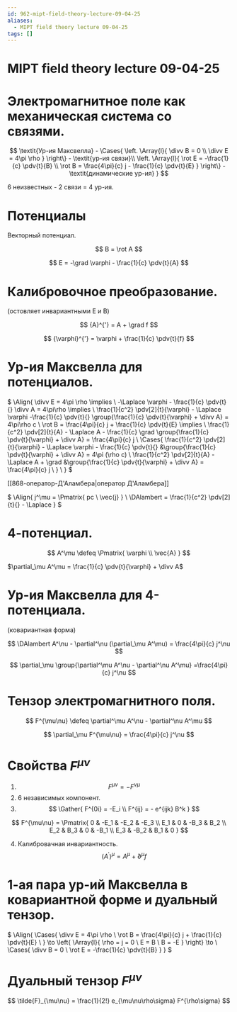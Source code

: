```yaml
---
id: 962-mipt-field-theory-lecture-09-04-25
aliases:
  - MIPT field theory lecture 09-04-25
tags: []
---
```


# MIPT field theory lecture 09-04-25

# Электромагнитное поле как механическая система со связями.

$$
\textit{Ур-ия Максвелла} - \Cases{
\left.
\Array{l}{
\divv B = 0 \\
\divv E = 4\pi \rho
}
\right\} - \textit{ур-ия связи}\\
\left.
\Array{l}{
\rot E = -\frac{1}{c} \pdv{t}{B} \\
\rot B = \frac{4\pi}{c} j - \frac{1}{c} \pdv{t}{E}
}
\right\} - \textit{динамические ур-ия}
}
$$

6 неизвестных - 2 связи = 4 ур-ия.

# Потенциалы

Векторный потенциал.

$$
B = \rot A
$$

$$
E = -\grad \varphi - \frac{1}{c} \pdv{t}{A}
$$

# Калибровочное преобразование.

(остовляет инвариантными E и B)

$$
{A}^{'} = A + \grad f
$$

$$
{\varphi}^{'} = \varphi + \frac{1}{c} \pdv{t}{f}
$$

# Ур-ия Максвелла для потенциалов.

$
\Align{
\divv E = 4\pi \rho \implies \\
-\Laplace \varphi - \frac{1}{c} \pdv{t}{} \divv A = 4\pi\rho \implies \\
\frac{1}{c^2} \pdv[2]{t}{\varphi} - \Laplace \varphi -\frac{1}{c} 
\pdv{t}{} \group{\frac{1}{c} \pdv{t}{\varphi} + \divv A} = 
4\pi\rho c \\
\rot B = \frac{4\pi}{c} j + \frac{1}{c} \pdv{t}{E} \implies \\
\frac{1}{c^2} \pdv[2]{t}{A} - \Laplace A - \frac{1}{c} 
\grad \group{\frac{1}{c} \pdv{t}{\varphi} + \divv A} = 
\frac{4\pi}{c} j \\
\Cases{
\frac{1}{c^2} \pdv[2]{t}{\varphi} - \Laplace \varphi -
\frac{1}{c} \pdv{t}{} &\group{\frac{1}{c} \pdv{t}{\varphi} + \divv A} = 
4\pi (\rho c) \\
\frac{1}{c^2} \pdv[2]{t}{A} - \Laplace A +
\grad &\group{\frac{1}{c} \pdv{t}{\varphi} + \divv A} = 
\frac{4\pi}{c} j \\
} \\
}
$

[[868-оператор-Д'Аламбера|оператор Д'Аламбера]]

$
\Align{
j^\mu = \Pmatrix{
pc \\
\vec{j}
} \\
\DAlambert = \frac{1}{c^2} \pdv[2]{t}{} - \Laplace
}
$

# 4-потенциал.

$$
A^\mu \defeq \Pmatrix{
\varphi \\
\vec{A}
}
$$

$\partial_\mu A^\mu = \frac{1}{c} \pdv{t}{\varphi} + \divv A$

# Ур-ия Максвелла для 4-потенциала.

(ковариантная форма)

$$
\DAlambert A^\nu - \partial^\nu (\partial_\mu A^\mu) = \frac{4\pi}{c} j^\nu
$$

$$
\partial_\mu \group{\partial^\mu A^\nu - \partial^\nu A^\mu} =\frac{4\pi}{c} j^\nu
$$

# Тензор электромагнитного поля.

$$
F^{\mu\nu} \defeq \partial^\mu A^\nu - \partial^\nu A^\mu
$$

$$
\partial_\mu F^{\mu\nu} = \frac{4\pi}{c} j^\nu
$$

# Свойства $F^{\mu\nu}$

1.  $$
    F^{\mu\nu} = -F^{\nu\mu}
    $$
2.  6 независимых компонент.
3.  $$
    \Gather{
    F^{0i} = -E_i \\
    F^{ij} = - e^{ijk} B^k
    }
    $$

$$
F^{\mu\nu} = \Pmatrix{
0 & -E_1 & -E_2 & -E_3 \\
E_1 & 0 & -B_3 & B_2 \\
E_2 & B_3 & 0 & -B_1 \\
E_3 & -B_2 & B_1 & 0
}
$$

4. Калибровачная инвариантность.
$$
({A}^{'})^{\mu} = A^\mu + \partial^\mu f
$$

# 1-ая пара ур-ий Максвелла в ковариантной форме и дуальный тензор.
$
\Align{
\Cases{
\divv E = 4\pi \rho \\
\rot B = \frac{4\pi}{c} j + \frac{1}{c} \pdv{t}{E} \\
} \to 
\left\{
\Array{l}{
\rho = j = 0 \\
E = B \\
B = -E
}
\right\} \to \\
\Cases{
\divv B = 0 \\
\rot E = -\frac{1}{c} \pdv{t}{B}
}
}
$ 

# Дуальный тензор $F^{\mu\nu}$
 $$
\tilde{F}_{\mu\nu} = \frac{1}{2!} e_{\mu\nu\rho\sigma} F^{\rho\sigma}
$$
